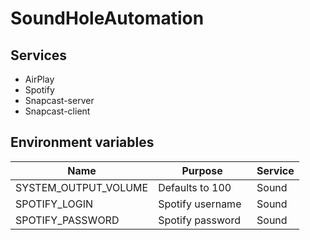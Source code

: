 # SoundHoleAutomation

## Services
* AirPlay
* Spotify
* Snapcast-server
* Snapcast-client


## Environment variables
| Name                     | Purpose                   | Service |
| ------------------------ | ------------------------- | ------- |
| SYSTEM_OUTPUT_VOLUME     | Defaults to 100           | Sound   |
| SPOTIFY_LOGIN            | Spotify username          | Sound   |
| SPOTIFY_PASSWORD         | Spotify password          | Sound   |
